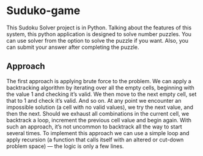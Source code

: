 # Suduko-game
This Sudoku Solver project is in Python. Talking about the
features of this system, this python application is designed
to solve number puzzles. You can use solver from the option to solve the puzzle if you want. Also, you can submit
your answer after completing the puzzle.

## Approach
The first approach is applying brute force to the problem. We can apply a backtracking algorithm by iterating over all the empty cells, beginning with the value 1 and checking it’s valid. We then move to the next empty cell, set that to 1 and check it’s valid. And so on. At any point we encounter an impossible solution (a cell with no valid values), we try the next value, and then the next. Should we exhaust all combinations in the current cell, we backtrack a loop, increment the previous cell value and begin again.
With such an approach, it’s not uncommon to backtrack all the way to start several times. To implement this approach we can use a simple loop and apply recursion (a function that calls itself with an altered or cut-down problem space) — the logic is only a few lines.
